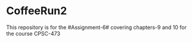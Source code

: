 # CoffeeRun2
This repository is for the #Assignment-6# covering chapters-9 and 10 for the course CPSC-473
